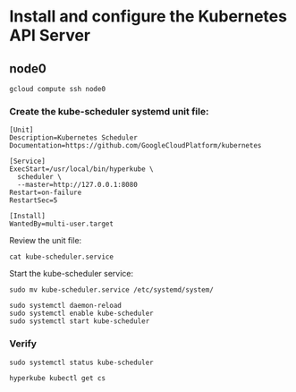 # Install and configure the Kubernetes API Server

## node0

```
gcloud compute ssh node0
```

### Create the kube-scheduler systemd unit file:

```
[Unit]
Description=Kubernetes Scheduler
Documentation=https://github.com/GoogleCloudPlatform/kubernetes

[Service]
ExecStart=/usr/local/bin/hyperkube \
  scheduler \
  --master=http://127.0.0.1:8080
Restart=on-failure
RestartSec=5

[Install]
WantedBy=multi-user.target
```

Review the unit file:

```
cat kube-scheduler.service
```

Start the kube-scheduler service:

```
sudo mv kube-scheduler.service /etc/systemd/system/
```

```
sudo systemctl daemon-reload
sudo systemctl enable kube-scheduler
sudo systemctl start kube-scheduler
```

### Verify

```
sudo systemctl status kube-scheduler
```

```
hyperkube kubectl get cs
```
